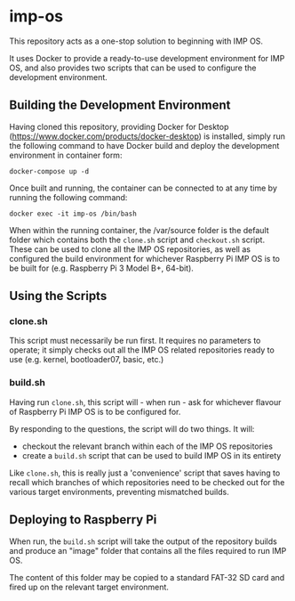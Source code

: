 # imp-os

This repository acts as a one-stop solution to beginning with IMP OS.

It uses Docker to provide a ready-to-use development environment for IMP OS, and also provides two scripts that can be used to configure the development environment.

## Building the Development Environment

Having cloned this repository, providing Docker for Desktop (https://www.docker.com/products/docker-desktop) is installed, simply run the following command to have Docker build and deploy the development environment in container form:

```
docker-compose up -d
```

Once built and running, the container can be connected to at any time by running the following command:

```
docker exec -it imp-os /bin/bash
```

When within the running container, the /var/source folder is the default folder which contains both the ``clone.sh`` script and ``checkout.sh`` script. These can be used to clone all the IMP OS repositories, as well as configured the build environment for whichever Raspberry Pi IMP OS is to be built for (e.g. Raspberry Pi 3 Model B+, 64-bit).

## Using the Scripts

### clone.sh

This script must necessarily be run first. It requires no parameters to operate; it simply checks out all the IMP OS related repositories ready to use (e.g. kernel, bootloader07, basic, etc.)

### build.sh

Having run ``clone.sh``, this script will - when run - ask for whichever flavour of Raspberry Pi IMP OS is to be configured for.

By responding to the questions, the script will do two things. It will:

  * checkout the relevant branch within each of the IMP OS repositories
  * create a ``build.sh`` script that can be used to build IMP OS in its entirety
  
Like ``clone.sh``, this is really just a 'convenience' script that saves having to recall which branches of which repositories need to be checked out for the various target environments, preventing mismatched builds.

## Deploying to Raspberry Pi

When run, the ``build.sh`` script will take the output of the repository builds and produce an "image" folder that contains all the files required to run IMP OS.

The content of this folder may be copied to a standard FAT-32 SD card and fired up on the relevant target environment.

